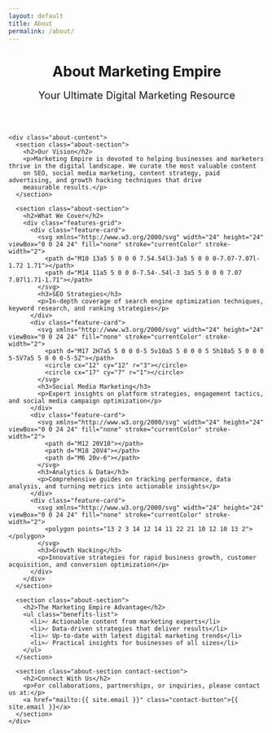 ```yaml
---
layout: default
title: About
permalink: /about/
---
```


<div class="about-page">

  <div class="about-container">
    <div class="about-header">
      <h1 class="gradient-text">About Marketing Empire</h1>
      <p class="about-subtitle">Your Ultimate Digital Marketing Resource</p>
    </div>

    <div class="about-content">
      <section class="about-section">
        <h2>Our Vision</h2>
        <p>Marketing Empire is devoted to helping businesses and marketers thrive in the digital landscape. We curate the most valuable content 
        on SEO, social media marketing, content strategy, paid advertising, and growth hacking techniques that drive 
        measurable results.</p>
      </section>

      <section class="about-section">
        <h2>What We Cover</h2>
        <div class="features-grid">
          <div class="feature-card">
            <svg xmlns="http://www.w3.org/2000/svg" width="24" height="24" viewBox="0 0 24 24" fill="none" stroke="currentColor" stroke-width="2">
              <path d="M10 13a5 5 0 0 0 7.54.54l3-3a5 5 0 0 0-7.07-7.07l-1.72 1.71"></path>
              <path d="M14 11a5 5 0 0 0-7.54-.54l-3 3a5 5 0 0 0 7.07 7.07l1.71-1.71"></path>
            </svg>
            <h3>SEO Strategies</h3>
            <p>In-depth coverage of search engine optimization techniques, keyword research, and ranking strategies</p>
          </div>
          <div class="feature-card">
            <svg xmlns="http://www.w3.org/2000/svg" width="24" height="24" viewBox="0 0 24 24" fill="none" stroke="currentColor" stroke-width="2">
              <path d="M17 2H7a5 5 0 0 0-5 5v10a5 5 0 0 0 5 5h10a5 5 0 0 0 5-5V7a5 5 0 0 0-5-5Z"></path>
              <circle cx="12" cy="12" r="3"></circle>
              <circle cx="17" cy="7" r="1"></circle>
            </svg>
            <h3>Social Media Marketing</h3>
            <p>Expert insights on platform strategies, engagement tactics, and social media campaign optimization</p>
          </div>
          <div class="feature-card">
            <svg xmlns="http://www.w3.org/2000/svg" width="24" height="24" viewBox="0 0 24 24" fill="none" stroke="currentColor" stroke-width="2">
              <path d="M12 20V10"></path>
              <path d="M18 20V4"></path>
              <path d="M6 20v-6"></path>
            </svg>
            <h3>Analytics & Data</h3>
            <p>Comprehensive guides on tracking performance, data analysis, and turning metrics into actionable insights</p>
          </div>
          <div class="feature-card">
            <svg xmlns="http://www.w3.org/2000/svg" width="24" height="24" viewBox="0 0 24 24" fill="none" stroke="currentColor" stroke-width="2">
              <polygon points="13 2 3 14 12 14 11 22 21 10 12 10 13 2"></polygon>
            </svg>
            <h3>Growth Hacking</h3>
            <p>Innovative strategies for rapid business growth, customer acquisition, and conversion optimization</p>
          </div>
        </div>
      </section>

      <section class="about-section">
        <h2>The Marketing Empire Advantage</h2>
        <ul class="benefits-list">
          <li>✓ Actionable content from marketing experts</li>
          <li>✓ Data-driven strategies that deliver results</li>
          <li>✓ Up-to-date with latest digital marketing trends</li>
          <li>✓ Practical insights for businesses of all sizes</li>
        </ul>
      </section>

      <section class="about-section contact-section">
        <h2>Connect With Us</h2>
        <p>For collaborations, partnerships, or inquiries, please contact us at:</p>
        <a href="mailto:{{ site.email }}" class="contact-button">{{ site.email }}</a>
      </section>
    </div>
  </div>
</div>

<style>
.about-page {
  background: var(--bg-primary);
}

.about-header {
  text-align: center;
  margin-bottom: 4rem;
}

.about-subtitle {
  font-size: 1.25rem;
  color: var(--text-secondary);
  margin-top: 1rem;
}

.about-section {
  margin-bottom: 4rem;
}

.features-grid {
  display: grid;
  grid-template-columns: repeat(auto-fit, minmax(250px, 1fr));
  gap: 2rem;
  margin-top: 2rem;
}

.feature-card {
  background: var(--card-bg);
  padding: 2rem;
  border-radius: 0.5rem;
  border: 1px solid var(--border-color);
  text-align: center;
  transition: all 0.3s ease;
}

.feature-card:hover {
  transform: translateY(-5px);
  box-shadow: var(--shadow-lg);
}

.feature-card svg {
  color: var(--accent-color);
  margin-bottom: 1rem;
  width: 40px;
  height: 40px;
}

.benefits-list {
  list-style: none;
  padding: 0;
  display: grid;
  grid-template-columns: repeat(auto-fit, minmax(200px, 1fr));
  gap: 1rem;
  margin-top: 2rem;
}

.benefits-list li {
  padding: 1rem;
  background: var(--card-bg);
  border-radius: 0.5rem;
  border: 1px solid var(--border-color);
}

.contact-section {
  text-align: center;
}

.contact-button {
  display: inline-block;
  padding: 1rem 2rem;
  background: var(--accent-color);
  color: white;
  border-radius: 0.5rem;
  margin-top: 1rem;
  transition: all 0.3s ease;
}

.contact-button:hover {
  background: var(--accent-hover);
  transform: translateY(-2px);
}

@media (max-width: 768px) {
  .features-grid {
    grid-template-columns: 1fr;
  }
  
  .benefits-list {
    grid-template-columns: 1fr;
  }
}
</style>
